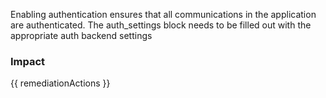 
Enabling authentication ensures that all communications in the application are authenticated. The auth_settings block needs to be filled out with the appropriate auth backend settings


### Impact
<!-- Add Impact here -->

<!-- DO NOT CHANGE -->
{{ remediationActions }}


